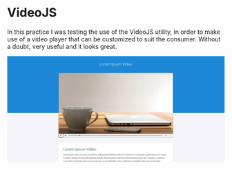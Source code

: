# VideoJS

In this practice I was testing the use of the VideoJS utility, in order to make use of a video player that can be customized to suit the consumer. Without a doubt, very useful and it looks great.

![Screenshot](screenshot.jpg)
